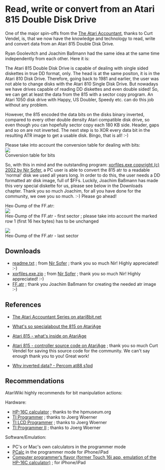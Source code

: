 # Read, write or convert from an Atari 815 Double Disk Drive  
  
One of the major spin-offs from the [The Atari Accountant](https://atariwiki.org/wiki/Wiki.jsp?page=The%20Atari%20Accountant%20Series), thanks to Curt Vendel, is, that we now have the knowledge and technology to read, write and convert data from an Atari 815 Double Disk Drive.  
  
Ryan Goolevitch and Joachim Baßmann had the same idea at the same time independently from each other. Here it is:  
  
The Atari 815 Double Disk Drive is capable of dealing with single sided diskettes in true DD format, only. The head is at the same positon, it is in the Atari 810 Disk Drive. Therefore, going back to 1981 and earlier, the user was not able to change disks with the Atari 810 Single Disk Drive. But nowadays we have drives capable of reading DD diskettes and even double sided! So, we can get at least the data from the 815 with a sector copy program. An Atari 1050 disk drive with Happy, US Doubler, Speedy etc. can do this job without any problem.  
  
However, the 815 encoded the data bits on the disks binary inverted, compared to every other double density Atari compatible disk drive, so even though you can hopefully sector copy each 180 KB side. Header, gaps and so on are not inverted. The next step is to XOR every data bit in the resulting ATR image to get a usable disk. Bingo, that is all! :-)  
  
Please take into account the conversion table for dealing with bits:  
![](attachments/XOR.jpg)  
Conversion table for bits  
  
So, with this in mind and the outstanding program: [xorfiles.exe copyright (c) 2002 by Nir Sofer](http://www.nirsoft.net/utils/xorfiles.html), a PC user is able to convert the 815 atr to a readable 'normal' disk we used all years long. In order to do this, the user needs a DD formatted atr disk image, full of $FFs. Luckily, Joachim Baßmann has made this very special diskette for us, please see below in the Downloads chapter. Thank you so much Joachim, for all you have done for the community, we owe you so much. :-) Please go ahead!  
  
Hex-Dump of the FF.atr:  
![](attachments/HEX-Dump1.jpg)  
Hex-Dump of the FF.atr - first sector ; please take into account the marked row 1 (first 16 hex bytes) has to be unchanged  
  
![](attachments/HEX-Dump2.jpg)  
Hex-Dump of the FF.atr - last sector  
  
## Downloads  
- [readme.txt](attachments/readme.txt) ; from [Nir Sofer](http://www.nirsoft.net/utils/xorfiles.html) ; thank you so much Nir! Highly appreciated! :-)  
- [xorfiles.exe.zip](attachments/xorfiles.exe.zip) ; from [Nir Sofer](http://www.nirsoft.net/utils/xorfiles.html) ; thank you so much Nir! Highly appreciated! :-)  
- [FF.atr](attachments/FF.atr) ; thank you Joachim Baßmann for creating the needed atr image :-)  
  
## References  
- [The Atari Accountant Series on atari8bit.net](https://atari8bit.net/the-atari-accountant/)  
  
- [What's so specialabout the 815 on AtariAge](http://atariage.com/forums/topic/278709-whats-so-special-about-the-815/)  
  
- [Atari 815 - what's inside on AtariAge](http://atariage.com/forums/topic/186285-atari-815-whats-inside/)  
  
- [Atari 815 - controller source code on AtariAge](http://atariage.com/forums/topic/78379-atari-815-controller-source/) ; thank you so much Curt Vendel for saving this source code for the community. We can't say enough thank you to you! Great work!  
  
- [Why inverted data? - Percom at88 s1pd](http://atariage.com/forums/topic/224072-percom-at88-s1pd/)  
  
## Recommendations  
AtariWiki highly recommends for bit manipulation actions:  
  
Hardware:  
- [HP-16C calculator](http://www.hpmuseum.org/hp16.htm) ; thanks to the hpmuseum.org  
- [TI Programmer](http://www.datamath.org/Sci/MAJESTIC/Programmer.htm) ; thanks to Joerg Woerner  
- [TI LCD Programmer](http://www.datamath.org/Sci/Slanted/LCD-Programmer.htm) ; thanks to Joerg Woerner  
- [TI Programmer II](http://www.datamath.org/Sci/Slanted/Programmer-II.htm) ; thanks to Joerg Woerner  
  
Software/Emulation:  
- PC's or Mac's own calculators in the programmer mode  
- [PCalc](https://itunes.apple.com/us/app/pcalc/id284666222?mt=8) in the programmer mode for iPhone/iPad  
- [Computer programmer‘s flavor (former Touch 16i app, emulation of the HP-16C calculator)](https://epxx.co/ctb/touchios/) ; for iPhone/iPad  

